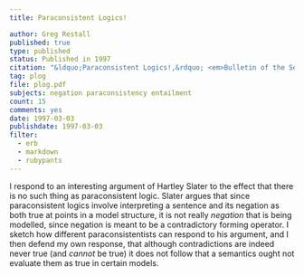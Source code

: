 ```yaml
---
title: Paraconsistent Logics!

author: Greg Restall
published: true
type: published
status: Published in 1997
citation: "&ldquo;Paraconsistent Logics!,&rdquo; <em>Bulletin of the Section of Logic of the Polish Academy of Sciences</em> 26 (1997) 156&ndash;163."
tag: plog
file: plog.pdf
subjects: negation paraconsistency entailment
count: 15
comments: yes
date: 1997-03-03
publishdate: 1997-03-03
filter:
  - erb
  - markdown
  - rubypants
---
```

I respond to an interesting argument of Hartley Slater to the effect that there is no such thing as paraconsistent logic. Slater argues that since paraconsistent logics involve interpreting a sentence and its negation as both true at points in a model structure, it is not really <em>negation</em> that is being modelled, since negation is meant to be a contradictory forming operator. I sketch how different paraconsistentists can respond to his argument, and I then defend my own response, that although contradictions are indeed never true (and <em>cannot</em> be true) it does not follow that a semantics ought not evaluate them as true in certain models.
